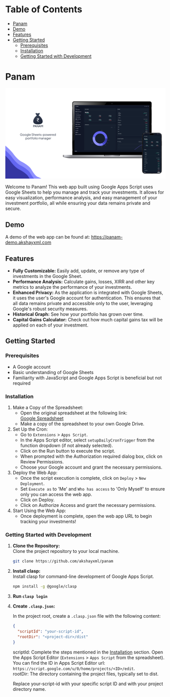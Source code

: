 # Table of Contents

- [Panam](#panam)
- [Demo](#demo)
- [Features](#features)
- [Getting Started](#getting-started)
   - [Prerequisites](#prerequisites)
   - [Installation](#installation)
   - [Getting Started with Development](#getting-started-with-development)

# Panam

![logo.png](./public/panam-banner.jpg)

Welcome to Panam! This web app built using Google Apps Script uses Google Sheets to help you manage and track your investments. It allows for easy visualization, performance analysis, and easy management of your investment portfolio, all while ensuring your data remains private and secure.

## Demo
A demo of the web app can be found at: https://panam-demo.akshayxml.com

## Features

- **Fully Customizable:** Easily add, update, or remove any type of investments in the Google Sheet.
- **Performance Analysis:** Calculate gains, losses, XIRR and other key metrics to analyze the performance of your investments.
- **Enhanced Privacy:** As the application is integrated with Google Sheets, it uses the user's Google account for authentication. This ensures that all data remains private and accessible only to the user, leveraging Google's robust security measures.
- **Historical Graph:** See how your portfolio has grown over time.
- **Capital Gains Calculator:** Check out how much capital gains tax will be applied on each of your investment.

## Getting Started

### Prerequisites

- A Google account
- Basic understanding of Google Sheets
- Familiarity with JavaScript and Google Apps Script is beneficial but not required

### Installation
1. Make a Copy of the Spreadsheet:
   - Open the original spreadsheet at the following link: \
    [Google Spreadsheet](https://docs.google.com/spreadsheets/d/13P0q0RMEsY3uuaUJ1Il1DsnyIt4vcSZ_A-_HEHPVLD0/edit?usp=sharing)
   - Make a copy of the spreadsheet to your own Google Drive.
2. Set Up the Cron:
   - Go to `Extensions` > `Apps Script`. 
   - In the Apps Script editor, select `setupDailyCronTrigger` from the function dropdown (if not already selected). 
   - Click on the Run button to execute the script. 
   - When prompted with the Authorization required dialog box, click on Review Permissions. 
   - Choose your Google account and grant the necessary permissions.
3. Deploy the Web App:
   - Once the script execution is complete, click on `Deploy` > `New Deployment`. 
   - Set `Execute as` to 'Me' and `Who has access` to 'Only Myself' to ensure only you can access the web app. 
   - Click on Deploy. 
   - Click on Authorize Access and grant the necessary permissions.
4. Start Using the Web App:
   - Once deployment is complete, open the web app URL to begin tracking your investments!

### Getting Started with Development

1. **Clone the Repository:**  
   Clone the project repository to your local machine.
   ```bash
   git clone https://github.com/akshayxml/panam
2. **Install clasp:**  
   Install clasp for command-line development of Google Apps Script.
   ```bash
   npm install -g @google/clasp
3. **Run `clasp login`**  
4. **Create `.clasp.json`:**

   In the project root, create a `.clasp.json` file with the following content:
   ```json
   {
     "scriptId": "your-script-id",
     "rootDir": "<project-dir>/dist"
   }
   ```
    scriptId: Complete the steps mentioned in the [Installation](#installation) section. Open the Apps Script Editor (`Extensions` > `Apps Script` from the spreadsheet). You can find the ID in Apps Script Editor url: `https://script.google.com/u/0/home/projects/<ID>/edit`. \
    rootDir: The directory containing the project files, typically set to dist. 

   Replace your-script-id with your specific script ID and <project-dir> with your project directory name.
